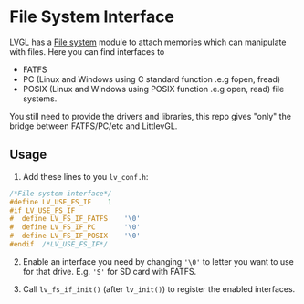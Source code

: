 # File System Interface

LVGL has a [File system](https://docs.lvgl.io/master/overview/file-system.html) module to attach memories which can manipulate with files. Here you can find interfaces to

- FATFS
- PC (Linux and Windows using C standard function .e.g fopen, fread)
- POSIX (Linux and Windows using POSIX function .e.g open, read)
file systems.

You still need to provide the drivers and libraries, this repo gives "only" the bridge between FATFS/PC/etc and LittlevGL.

## Usage
1. Add these lines to you `lv_conf.h`:
```c
/*File system interface*/
#define LV_USE_FS_IF	1
#if LV_USE_FS_IF
#  define LV_FS_IF_FATFS    '\0'
#  define LV_FS_IF_PC       '\0'
#  define LV_FS_IF_POSIX    '\0'
#endif  /*LV_USE_FS_IF*/
```

2. Enable an interface you need by changing `'\0'` to letter you want to use for that drive. E.g. `'S'` for SD card with FATFS.

3. Call `lv_fs_if_init()` (after `lv_init()`) to register the enabled interfaces.
